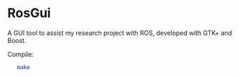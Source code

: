 # RosGui
A GUI tool to assist my research project with ROS, developed with GTK+ and Boost.

Compile:

```cmake CMakeLists.txt
   make
   ```


